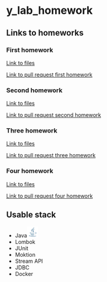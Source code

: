 # y_lab_homework
## Links to homeworks
### First homework

[Link to files](homework1)

[Link to pull request first homework](https://github.com/xfn3t/y_lab_homework/pull/1/files)


### Second homework
[Link to files](homework2)

[Link to pull request second homework](https://github.com/xfn3t/y_lab_homework/pull/7)

### Three homework
[Link to files](homework3)

[Link to pull request three homework](https://github.com/xfn3t/y_lab_homework/pull/8)

### Four homework
[Link to files](homework4)

[Link to pull request four homework](https://github.com/xfn3t/y_lab_homework/pull/9)

## Usable stack
- Java<img src="https://raw.githubusercontent.com/vscode-icons/vscode-icons/master/icons/file_type_java.svg" width="30" height="30" />
- Lombok
- JUnit
- Moktion
- Stream API
- JDBC
- Docker
